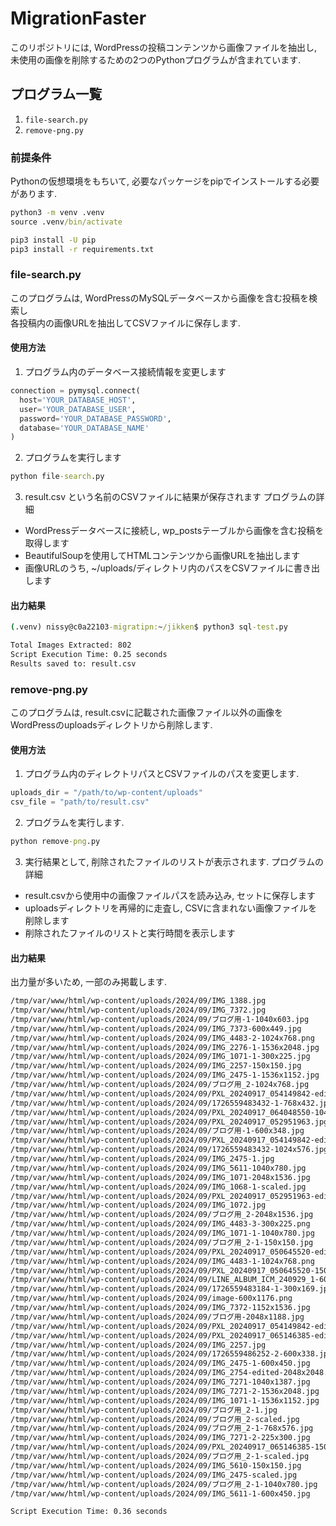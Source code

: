 # MigrationFaster

このリポジトリには, WordPressの投稿コンテンツから画像ファイルを抽出し, 未使用の画像を削除するための2つのPythonプログラムが含まれています.

## プログラム一覧

1. `file-search.py`
2. `remove-png.py`

### 前提条件
Pythonの仮想環境をもちいて, 必要なパッケージをpipでインストールする必要があります.
```cmd
python3 -m venv .venv
source .venv/bin/activate

pip3 install -U pip
pip3 install -r requirements.txt
```

### file-search.py

このプログラムは, WordPressのMySQLデータベースから画像を含む投稿を検索し  
各投稿内の画像URLを抽出してCSVファイルに保存します.

#### 使用方法

1. プログラム内のデータベース接続情報を変更します
```Python
connection = pymysql.connect(
  host='YOUR_DATABASE_HOST',
  user='YOUR_DATABASE_USER',
  password='YOUR_DATABASE_PASSWORD',
  database='YOUR_DATABASE_NAME'
)
```

2. プログラムを実行します
```cmd
python file-search.py
```
 
3. result.csv という名前のCSVファイルに結果が保存されます
   プログラムの詳細
- WordPressデータベースに接続し, wp_postsテーブルから画像を含む投稿を取得します
- BeautifulSoupを使用してHTMLコンテンツから画像URLを抽出します
- 画像URLのうち, ~/uploads/ディレクトリ内のパスをCSVファイルに書き出します

#### 出力結果
```cmd
(.venv) nissy@c0a22103-migratipn:~/jikken$ python3 sql-test.py

Total Images Extracted: 802
Script Execution Time: 0.25 seconds
Results saved to: result.csv
```
<!-- ![Filesearch Console](img/filesearch-console.png) -->


### remove-png.py

このプログラムは, result.csvに記載された画像ファイル以外の画像をWordPressのuploadsディレクトリから削除します.

#### 使用方法

1. プログラム内のディレクトリパスとCSVファイルのパスを変更します.
```Python
uploads_dir = "/path/to/wp-content/uploads"
csv_file = "path/to/result.csv"
```

2. プログラムを実行します.
```cmd
python remove-png.py
```

3. 実行結果として, 削除されたファイルのリストが表示されます.
プログラムの詳細
- result.csvから使用中の画像ファイルパスを読み込み, セットに保存します
- uploadsディレクトリを再帰的に走査し, CSVに含まれない画像ファイルを削除します
- 削除されたファイルのリストと実行時間を表示します


#### 出力結果

<!-- ![Begin Remove Console](img/filesearch-console-begin.png) -->

出力量が多いため, 一部のみ掲載します.
```cmd
/tmp/var/www/html/wp-content/uploads/2024/09/IMG_1388.jpg
/tmp/var/www/html/wp-content/uploads/2024/09/IMG_7372.jpg
/tmp/var/www/html/wp-content/uploads/2024/09/ブログ用-1-1040x603.jpg
/tmp/var/www/html/wp-content/uploads/2024/09/IMG_7373-600x449.jpg
/tmp/var/www/html/wp-content/uploads/2024/09/IMG_4483-2-1024x768.png
/tmp/var/www/html/wp-content/uploads/2024/09/IMG_2276-1-1536x2048.jpg
/tmp/var/www/html/wp-content/uploads/2024/09/IMG_1071-1-300x225.jpg
/tmp/var/www/html/wp-content/uploads/2024/09/IMG_2257-150x150.jpg
/tmp/var/www/html/wp-content/uploads/2024/09/IMG_2475-1-1536x1152.jpg
/tmp/var/www/html/wp-content/uploads/2024/09/ブログ用_2-1024x768.jpg
/tmp/var/www/html/wp-content/uploads/2024/09/PXL_20240917_054149842-edited-2048x2048.jpg
/tmp/var/www/html/wp-content/uploads/2024/09/1726559483432-1-768x432.jpg
/tmp/var/www/html/wp-content/uploads/2024/09/PXL_20240917_064048550-1040x1849.jpg
/tmp/var/www/html/wp-content/uploads/2024/09/PXL_20240917_052951963.jpg
/tmp/var/www/html/wp-content/uploads/2024/09/ブログ用-1-600x348.jpg
/tmp/var/www/html/wp-content/uploads/2024/09/PXL_20240917_054149842-edited-600x600.jpg
/tmp/var/www/html/wp-content/uploads/2024/09/1726559483432-1024x576.jpg
/tmp/var/www/html/wp-content/uploads/2024/09/IMG_2475-1.jpg
/tmp/var/www/html/wp-content/uploads/2024/09/IMG_5611-1040x780.jpg
/tmp/var/www/html/wp-content/uploads/2024/09/IMG_1071-2048x1536.jpg
/tmp/var/www/html/wp-content/uploads/2024/09/IMG_1068-1-scaled.jpg
/tmp/var/www/html/wp-content/uploads/2024/09/PXL_20240917_052951963-edited-1536x1536.jpg
/tmp/var/www/html/wp-content/uploads/2024/09/IMG_1072.jpg
/tmp/var/www/html/wp-content/uploads/2024/09/ブログ用_2-2048x1536.jpg
/tmp/var/www/html/wp-content/uploads/2024/09/IMG_4483-3-300x225.png
/tmp/var/www/html/wp-content/uploads/2024/09/IMG_1071-1-1040x780.jpg
/tmp/var/www/html/wp-content/uploads/2024/09/ブログ用_2-1-150x150.jpg
/tmp/var/www/html/wp-content/uploads/2024/09/PXL_20240917_050645520-edited-150x150.jpg
/tmp/var/www/html/wp-content/uploads/2024/09/IMG_4483-1-1024x768.png
/tmp/var/www/html/wp-content/uploads/2024/09/PXL_20240917_050645520-150x150.jpg
/tmp/var/www/html/wp-content/uploads/2024/09/LINE_ALBUM_ICM_240929_1-600x1067.jpg
/tmp/var/www/html/wp-content/uploads/2024/09/1726559483184-1-300x169.jpg
/tmp/var/www/html/wp-content/uploads/2024/09/image-600x1176.png
/tmp/var/www/html/wp-content/uploads/2024/09/IMG_7372-1152x1536.jpg
/tmp/var/www/html/wp-content/uploads/2024/09/ブログ用-2048x1188.jpg
/tmp/var/www/html/wp-content/uploads/2024/09/PXL_20240917_054149842-edited-300x300.jpg
/tmp/var/www/html/wp-content/uploads/2024/09/PXL_20240917_065146385-edited-600x600.jpg
/tmp/var/www/html/wp-content/uploads/2024/09/IMG_2257.jpg
/tmp/var/www/html/wp-content/uploads/2024/09/1726559486252-2-600x338.jpg
/tmp/var/www/html/wp-content/uploads/2024/09/IMG_2475-1-600x450.jpg
/tmp/var/www/html/wp-content/uploads/2024/09/IMG_2754-edited-2048x2048.jpg
/tmp/var/www/html/wp-content/uploads/2024/09/IMG_7271-1040x1387.jpg
/tmp/var/www/html/wp-content/uploads/2024/09/IMG_7271-2-1536x2048.jpg
/tmp/var/www/html/wp-content/uploads/2024/09/IMG_1071-1-1536x1152.jpg
/tmp/var/www/html/wp-content/uploads/2024/09/ブログ用_2-1.jpg
/tmp/var/www/html/wp-content/uploads/2024/09/ブログ用_2-scaled.jpg
/tmp/var/www/html/wp-content/uploads/2024/09/ブログ用_2-1-768x576.jpg
/tmp/var/www/html/wp-content/uploads/2024/09/IMG_7271-2-225x300.jpg
/tmp/var/www/html/wp-content/uploads/2024/09/PXL_20240917_065146385-150x150.jpg
/tmp/var/www/html/wp-content/uploads/2024/09/ブログ用_2-1-scaled.jpg
/tmp/var/www/html/wp-content/uploads/2024/09/IMG_5610-150x150.jpg
/tmp/var/www/html/wp-content/uploads/2024/09/IMG_2475-scaled.jpg
/tmp/var/www/html/wp-content/uploads/2024/09/ブログ用_2-1-1040x780.jpg
/tmp/var/www/html/wp-content/uploads/2024/09/IMG_5611-1-600x450.jpg

Script Execution Time: 0.36 seconds
```

<!-- ![Remove Console](img/remove-console.png) -->


